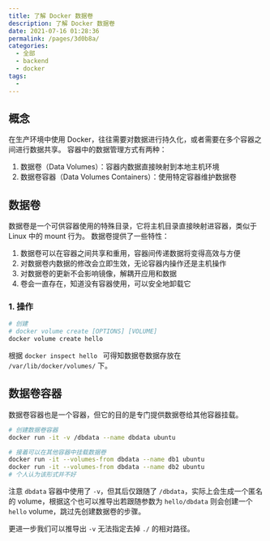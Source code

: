 ```yaml
---
title: 了解 Docker 数据卷
description: 了解 Docker 数据卷
date: 2021-07-16 01:28:36
permalink: /pages/3d0b8a/
categories: 
  - 全部
  - backend
  - docker
tags: 
  - 
---
```


## 概念

在生产环境中使用 Docker，往往需要对数据进行持久化，或者需要在多个容器之间进行数据共享。
容器中的数据管理方式有两种：

1. 数据卷（Data Volumes）：容器内数据直接映射到本地主机环境
2. 数据卷容器（Data Volumes Containers）：使用特定容器维护数据卷




## 数据卷

数据卷是一个可供容器使用的特殊目录，它将主机目录直接映射进容器，类似于 Linux 中的 mount 行为。
数据卷提供了一些特性：
1. 数据卷可以在容器之间共享和重用，容器间传递数据将变得高效与方便
2. 对数据卷内数据的修改会立即生效，无论容器内操作还是主机操作
3. 对数据卷的更新不会影响镜像，解耦开应用和数据
4. 卷会一直存在，知道没有容器使用，可以安全地卸载它

### 1. 操作

```bash
# 创建
# docker volume create [OPTIONS] [VOLUME]
docker volume create hello
```

根据 `docker inspect hello ` 可得知数据卷数据存放在 `/var/lib/docker/volumes/` 下。



## 数据卷容器

数据卷容器也是一个容器，但它的目的是专门提供数据卷给其他容器挂载。
```bash
# 创建数据卷容器
docker run -it -v /dbdata --name dbdata ubuntu

# 接着可以在其他容器中挂载数据卷
docker run -it --volumes-from dbdata --name db1 ubuntu
docker run -it --volumes-from dbdata --name db2 ubuntu
# 个人认为该形式并不好
```

注意 `dbdata` 容器中使用了 `-v`，但其后仅跟随了 `/dbdata`，实际上会生成一个匿名的 volume，根据这个也可以推导出若跟随参数为 `hello/dbdata` 则会创建一个 `hello` volume，跳过先创建数据卷的步骤。

更进一步我们可以推导出 `-v` 无法指定去掉 `./` 的相对路径。



